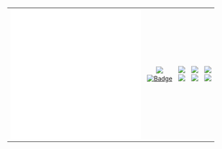 <div align="left">


||||||
|:----------------------------:|:----------------------------:|:----------------------------:|:----------------------------:|:----------------------------:|
|[![quote](https://raw.githubusercontent.com/Mini-Ware/Mini-Ware/main/static/static_quote.svg)](https://github.com/PiyushSuthar/github-readme-quotes)| [<img width="260" src="https://leetcard.jacoblin.cool/mini-ware?theme=dark&font=Unna">](https://leetcode.com/Mini-Ware/) <br />[![Badge](https://github.com/Mini-Ware/Mini\-Ware/blob/main/static/codewar.svg)](https://www.codewars.com/users/Mini%20Ware/)| [<img width="50" src="https://cdn.jsdelivr.net/gh/devicons/devicon@master/icons/react/react-original.svg">](https://react.dev/) <br /> [<img width="50" src="https://cdn.jsdelivr.net/gh/devicons/devicon@master/icons/tailwindcss/tailwindcss-original.svg">](https://tailwindcss.com/) | [<img width="50" src="https://cdn.jsdelivr.net/gh/devicons/devicon@master/icons/django/django-plain.svg">](https://www.djangoproject.com/) <br /> [<img width="50" src="https://cdn.jsdelivr.net/gh/devicons/devicon@master/icons/mongodb/mongodb-plain.svg">](https://www.mongodb.com/) | [<img width="50" src="https://cdn.jsdelivr.net/gh/devicons/devicon@master/icons/prometheus/prometheus-original.svg">](https://prometheus.io/) <br /> [<img width="50" src="https://cdn.jsdelivr.net/gh/devicons/devicon@master/icons/grafana/grafana-original.svg">](https://grafana.com/) |

</div>
